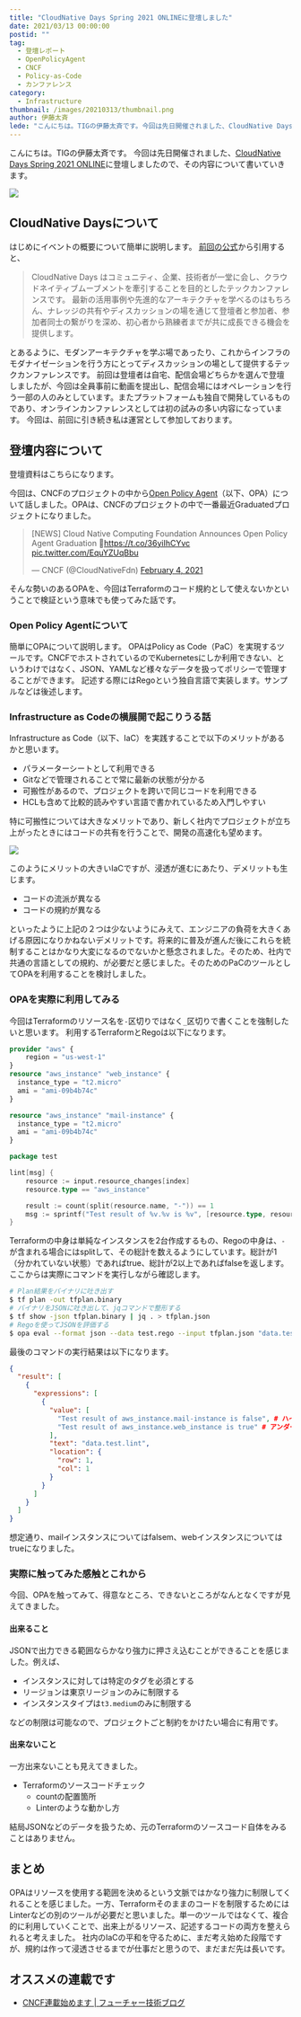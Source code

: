 ```yaml
---
title: "CloudNative Days Spring 2021 ONLINEに登壇しました"
date: 2021/03/13 00:00:00
postid: ""
tag:
  - 登壇レポート
  - OpenPolicyAgent
  - CNCF
  - Policy-as-Code
  - カンファレンス
category:
  - Infrastructure
thumbnail: /images/20210313/thumbnail.png
author: 伊藤太斉
lede: "こんにちは。TIGの伊藤太斉です。今回は先日開催されました、CloudNative Days Spring 2021 ONLINEに登壇しましたので、その内容について書いていきます。はじめにイベントの概要について簡単に説明します。"
---
```

こんにちは。TIGの伊藤太斉です。
今回は先日開催されました、[CloudNative Days Spring 2021 ONLINE](https://event.cloudnativedays.jp/cndo2021)に登壇しましたので、その内容について書いていきます。

<img src="/images/20210313/CNDO2021@2x.png" loading="lazy">

## CloudNative Daysについて

はじめにイベントの概要について簡単に説明します。
[前回の公式](https://event.cloudnativedays.jp/cndt2020)から引用すると、
> CloudNative Days はコミュニティ、企業、技術者が一堂に会し、クラウドネイティブムーブメントを牽引することを目的としたテックカンファレンスです。
最新の活用事例や先進的なアーキテクチャを学べるのはもちろん、ナレッジの共有やディスカッションの場を通じて登壇者と参加者、参加者同士の繋がりを深め、初心者から熟練者までが共に成長できる機会を提供します。

とあるように、モダンアーキテクチャを学ぶ場であったり、これからインフラのモダナイゼーションを行う方にとってディスカッションの場として提供するテックカンファレンスです。
前回は登壇者は自宅、配信会場どちらかを選んで登壇しましたが、今回は全員事前に動画を提出し、配信会場にはオペレーションを行う一部の人のみとしています。またプラットフォームも独自で開発しているものであり、オンラインカンファレンスとしては初の試みの多い内容になっています。
今回は、前回に引き続き私は運営として参加しております。

## 登壇内容について

登壇資料はこちらになります。

<script async class="speakerdeck-embed" data-id="f9d34e658df049bd992ba11c212a7a5f" data-ratio="1.77777777777778" src="//speakerdeck.com/assets/embed.js"></script>

今回は、CNCFのプロジェクトの中から[Open Policy Agent](https://www.openpolicyagent.org/)（以下、OPA）について話しました。OPAは、CNCFのプロジェクトの中で一番最近Graduatedプロジェクトになりました。

<blockquote class="twitter-tweet"><p lang="en" dir="ltr">[NEWS] Cloud Native Computing Foundation Announces Open Policy Agent Graduation 🤗<a href="https://t.co/36yiIhCYvc">https://t.co/36yiIhCYvc</a> <a href="https://t.co/EquYZUqBbu">pic.twitter.com/EquYZUqBbu</a></p>&mdash; CNCF (@CloudNativeFdn) <a href="https://twitter.com/CloudNativeFdn/status/1357373603633848322?ref_src=twsrc%5Etfw">February 4, 2021</a></blockquote> <script async src="https://platform.twitter.com/widgets.js" charset="utf-8"></script>

そんな勢いのあるOPAを、今回はTerraformのコード規約として使えないかということで検証という意味でも使ってみた話です。

### Open Policy Agentについて

簡単にOPAについて説明します。
OPAはPolicy as Code（PaC）を実現するツールです。CNCFでホストされているのでKubernetesにしか利用できない、というわけではなく、JSON、YAMLなど様々なデータを扱ってポリシーで管理することができます。
記述する際にはRegoという独自言語で実装します。サンプルなどは後述します。

### Infrastructure as Codeの横展開で起こりうる話

Infrastructure as Code（以下、IaC）を実践することで以下のメリットがあるかと思います。

- パラメーターシートとして利用できる
- Gitなどで管理されることで常に最新の状態が分かる
- 可搬性があるので、プロジェクトを跨いで同じコードを利用できる
- HCLも含めて比較的読みやすい言語で書かれているため入門しやすい

特に可搬性については大きなメリットであり、新しく社内でプロジェクトが立ち上がったときにはコードの共有を行うことで、開発の高速化も望めます。

<img src="/images/20210313/CNDO_1.png" loading="lazy">

このようにメリットの大きいIaCですが、浸透が進むにあたり、デメリットも生じます。

- コードの流派が異なる
- コードの規約が異なる

といったように上記の２つは少ないようにみえて、エンジニアの負荷を大きくあげる原因になりかねないデメリットです。将来的に普及が進んだ後にこれらを統制することはかなり大変になるのでないかと懸念されました。そのため、社内で共通の言語としての規約、が必要だと感じました。そのためのPaCのツールとしてOPAを利用することを検討しました。

### OPAを実際に利用してみる

今回はTerraformのリソース名を`-`区切りではなく`_`区切りで書くことを強制したいと思います。
利用するTerraformとRegoは以下になります。

```terraform
provider "aws" {
    region = "us-west-1"
}
resource "aws_instance" "web_instance" {
  instance_type = "t2.micro"
  ami = "ami-09b4b74c"
}

resource "aws_instance" "mail-instance" {
  instance_type = "t2.micro"
  ami = "ami-09b4b74c"
}
```

```go
package test

lint[msg] {
    resource := input.resource_changes[index]
    resource.type == "aws_instance"

    result := count(split(resource.name, "-")) == 1
    msg := sprintf("Test result of %v.%v is %v", [resource.type, resource.name, result])
}
```

Terraformの中身は単純なインスタンスを2台作成するもの、Regoの中身は、`-`が含まれる場合にはsplitして、その総計を数えるようにしています。総計が1（分かれていない状態）であればtrue、総計が2以上であればfalseを返します。
ここからは実際にコマンドを実行しながら確認します。

```sh
# Plan結果をバイナリに吐き出す
$ tf plan -out tfplan.binary
# バイナリをJSONに吐き出して、jqコマンドで整形する
$ tf show -json tfplan.binary | jq . > tfplan.json
# Regoを使ってJSONを評価する
$ opa eval --format json --data test.rego --input tfplan.json "data.test.lint"
```

最後のコマンドの実行結果は以下になります。

```json
{
  "result": [
    {
      "expressions": [
        {
          "value": [
            "Test result of aws_instance.mail-instance is false", # ハイフン区切りはfalseになる
            "Test result of aws_instance.web_instance is true" # アンダースコア区切りはtrueになる
          ],
          "text": "data.test.lint",
          "location": {
            "row": 1,
            "col": 1
          }
        }
      ]
    }
  ]
}
```

想定通り、mailインスタンスについてはfalsem、webインスタンスについてはtrueになりました。

### 実際に触ってみた感触とこれから

今回、OPAを触ってみて、得意なところ、できないところがなんとなくですが見えてきました。

#### 出来ること

JSONで出力できる範囲ならかなり強力に押さえ込むことができることを感じました。例えば、

- インスタンスに対しては特定のタグを必須とする
- リージョンは東京リージョンのみに制限する
- インスタンスタイプは`t3.medium`のみに制限する

などの制限は可能なので、プロジェクトごと制約をかけたい場合に有用です。

#### 出来ないこと

一方出来ないことも見えてきました。

- Terraformのソースコードチェック
  - countの配置箇所
  - Linterのような動かし方

結局JSONなどのデータを扱うため、元のTerraformのソースコード自体をみることはありません。

## まとめ

OPAはリソースを使用する範囲を決めるという文脈ではかなり強力に制限してくれることを感じました。一方、Terraformそのままのコードを制限するためにはLinterなどの別のツールが必要だと思いました。単一のツールではなくて、複合的に利用していくことで、出来上がるリソース、記述するコードの両方を整えられると考えました。
社内のIaCの平和を守るために、まだ考え始めた段階ですが、規約は作って浸透させるまでが仕事だと思うので、まだまだ先は長いです。

## オススメの連載です

- [CNCF連載始めます | フューチャー技術ブログ](/articles/20200928/)
